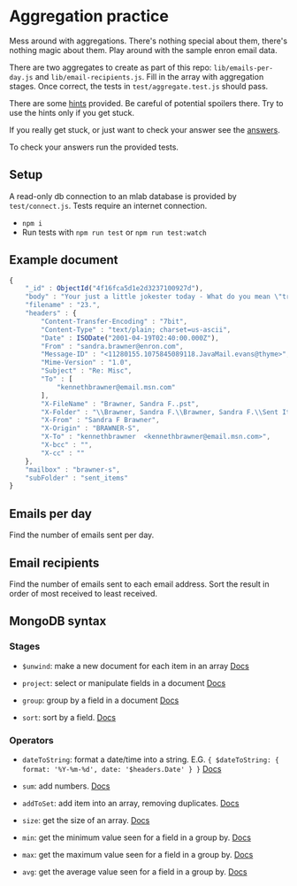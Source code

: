 # Aggregation practice

Mess around with aggregations. There's nothing special
about them, there's nothing magic about them. Play
around with the sample enron email data.

There are two aggregates to create as part of this
repo: `lib/emails-per-day.js` and `lib/email-recipients.js`.
Fill in the array with aggregation stages. Once correct,
the tests in `test/aggregate.test.js` should pass.

There are some [hints](hints.md) provided. Be careful
of potential spoilers there. Try to use the hints only
if you get stuck.

If you really get stuck, or just want to check your
answer see the [answers](answers.md).

To check your answers run the provided tests.

## Setup

A read-only db connection to an mlab database is
provided by `test/connect.js`. Tests require an
internet connection.

* `npm i`
* Run tests with `npm run test` or `npm run test:watch`

## Example document

```js
{
    "_id" : ObjectId("4f16fca5d1e2d3237100927d"),
    "body" : "Your just a little jokester today - What do you mean \"try and fit me in your schedule\"     I will be there - and you will make the time for me -Because you have NO OTHER CLIENTS!!!!\n\nthanks for the laughs\ni love you",
    "filename" : "23.",
    "headers" : {
        "Content-Transfer-Encoding" : "7bit",
        "Content-Type" : "text/plain; charset=us-ascii",
        "Date" : ISODate("2001-04-19T02:40:00.000Z"),
        "From" : "sandra.brawner@enron.com",
        "Message-ID" : "<11280155.1075845089118.JavaMail.evans@thyme>",
        "Mime-Version" : "1.0",
        "Subject" : "Re: Misc",
        "To" : [ 
            "kennethbrawner@email.msn.com"
        ],
        "X-FileName" : "Brawner, Sandra F..pst",
        "X-Folder" : "\\Brawner, Sandra F.\\Brawner, Sandra F.\\Sent Items",
        "X-From" : "Sandra F Brawner",
        "X-Origin" : "BRAWNER-S",
        "X-To" : "kennethbrawner  <kennethbrawner@email.msn.com>",
        "X-bcc" : "",
        "X-cc" : ""
    },
    "mailbox" : "brawner-s",
    "subFolder" : "sent_items"
}
```

## Emails per day

Find the number of emails sent per day.

## Email recipients

Find the number of emails sent to each email address. Sort the result
in order of most received to least received.

## MongoDB syntax

### Stages

* `$unwind`: make a new document for each item in an 
array [Docs](https://docs.mongodb.com/manual/reference/operator/aggregation/unwind/)

* `project`: select or manipulate fields in a document
[Docs](https://docs.mongodb.com/manual/reference/operator/aggregation/project/)

* `group`: group by a field in a document [Docs](https://docs.mongodb.com/manual/reference/operator/aggregation/group/)

* `sort`: sort by a field. [Docs](https://docs.mongodb.com/manual/reference/operator/aggregation/sort/)

### Operators

* `dateToString`: format a date/time into a string. E.G. 
`{ $dateToString: { format: '%Y-%m-%d', date: '$headers.Date' } }`
[Docs](https://docs.mongodb.com/manual/reference/operator/aggregation/dateToString/)

* `sum`: add numbers. [Docs](https://docs.mongodb.com/manual/reference/operator/aggregation/sum/)

* `addToSet`: add item into an array, removing duplicates.
[Docs](https://docs.mongodb.com/manual/reference/operator/aggregation/addToSet/)

* `size`: get the size of an array. [Docs](https://docs.mongodb.com/manual/reference/operator/aggregation/size/)

* `min`: get the minimum value seen for a field in a group by.
[Docs]()

* `max`: get the maximum value seen for a field in a group by.
[Docs](https://docs.mongodb.com/manual/reference/operator/aggregation/max/)

* `avg`: get the average value seen for a field in a group by.
[Docs](https://docs.mongodb.com/manual/reference/operator/aggregation/avg/)

